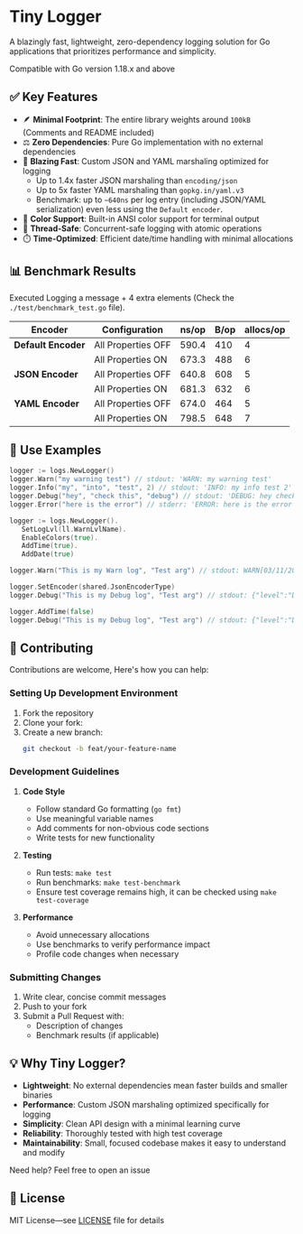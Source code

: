 # Tiny Logger

A blazingly fast, lightweight, zero-dependency logging solution for Go applications that prioritizes performance and
simplicity.

Compatible with Go version 1.18.x and above

## ✅ Key Features

- 🪶 **Minimal Footprint**: The entire library weights around `100kB` (Comments and README included)
- ⚖️ **Zero Dependencies**: Pure Go implementation with no external dependencies
- 🚀 **Blazing Fast**: Custom JSON and YAML marshaling optimized for logging
    - Up to 1.4x faster JSON marshaling than `encoding/json`
    - Up to 5x faster YAML marshaling than `gopkg.in/yaml.v3`
    - Benchmark: up to `~640ns` per log entry (including JSON/YAML serialization) even less using the `Default encoder`.
- 🎨 **Color Support**: Built-in ANSI color support for terminal output
- 🔀 **Thread-Safe**: Concurrent-safe logging with atomic operations
- ⏱️ **Time-Optimized**: Efficient date/time handling with minimal allocations

## 📊 Benchmark Results

Executed Logging a message + 4 extra elements (Check the `./test/benchmark_test.go` file).

| Encoder             | Configuration      | ns/op | B/op | allocs/op |
|---------------------|--------------------|-------|------|-----------|
| **Default Encoder** | All Properties OFF | 590.4 | 410  | 4         |        
|                     | All Properties ON  | 673.3 | 488  | 6         |
| **JSON Encoder**    | All Properties OFF | 640.8 | 608  | 5         |
|                     | All Properties ON  | 681.3 | 632  | 6         |
| **YAML Encoder**    | All Properties OFF | 674.0 | 464  | 5         |
|                     | All Properties ON  | 798.5 | 648  | 7         |

## 🎯 Use Examples

````go
logger := logs.NewLogger()
logger.Warn("my warning test") // stdout: 'WARN: my warning test'
logger.Info("my", "into", "test", 2) // stdout: 'INFO: my info test 2'
logger.Debug("hey", "check this", "debug") // stdout: 'DEBUG: hey check this debug'
logger.Error("here is the error") // stderr: 'ERROR: here is the error'

logger := logs.NewLogger().
   SetLogLvl(ll.WarnLvlName).
   EnableColors(true).
   AddTime(true).
   AddDate(true)

logger.Warn("This is my Warn log", "Test arg") // stdout: WARN[03/11/2024 18:35:43]: This is my Warn log Test arg

logger.SetEncoder(shared.JsonEncoderType)
logger.Debug("This is my Debug log", "Test arg") // stdout: {"level":"DEBUG","date":"03/11/2024","time":"18:35:43","message":"This is my Debug log Test arg"}

logger.AddTime(false)
logger.Debug("This is my Debug log", "Test arg") // stdout: {"level":"DEBUG","date":"03/11/2024","message":"This is my Debug log Test second arg"}
````

## 🤝 Contributing

Contributions are welcome, Here's how you can help:

### Setting Up Development Environment

1. Fork the repository
2. Clone your fork:
3. Create a new branch:
   ```bash
   git checkout -b feat/your-feature-name
   ```

### Development Guidelines

1. **Code Style**
    - Follow standard Go formatting (`go fmt`)
    - Use meaningful variable names
    - Add comments for non-obvious code sections
    - Write tests for new functionality

2. **Testing**
    - Run tests: `make test`
    - Run benchmarks: `make test-benchmark`
    - Ensure test coverage remains high, it can be checked using `make test-coverage`

3. **Performance**
    - Avoid unnecessary allocations
    - Use benchmarks to verify performance impact
    - Profile code changes when necessary

### Submitting Changes

1. Write clear, concise commit messages
2. Push to your fork
3. Submit a Pull Request with:
    - Description of changes
    - Benchmark results (if applicable)

## 💡 Why Tiny Logger?

- **Lightweight**: No external dependencies mean faster builds and smaller binaries
- **Performance**: Custom JSON marshaling optimized specifically for logging
- **Simplicity**: Clean API design with a minimal learning curve
- **Reliability**: Thoroughly tested with high test coverage
- **Maintainability**: Small, focused codebase makes it easy to understand and modify

Need help? Feel free to open an issue

## 📝 License

MIT License—see [LICENSE](https://mit-license.org/) file for details
